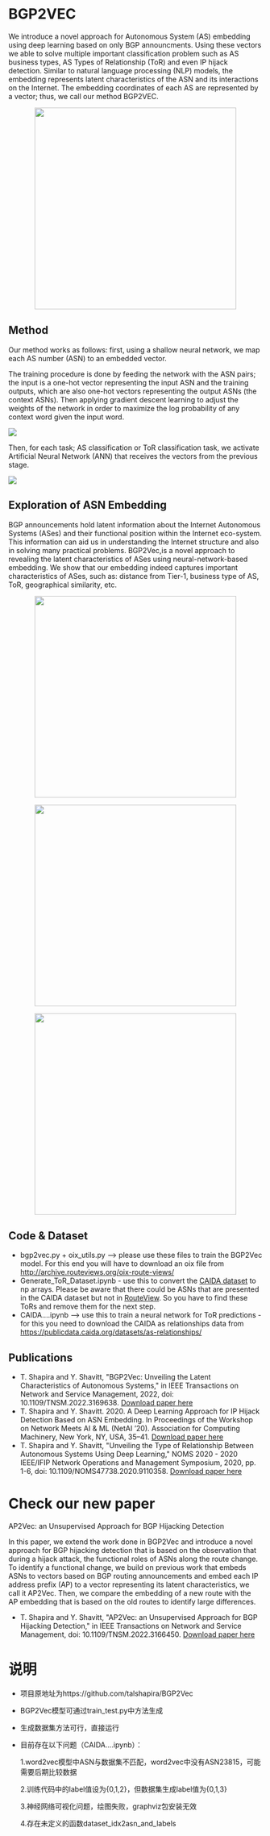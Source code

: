 # BGP2VEC

We introduce a novel approach for Autonomous System (AS) embedding using deep learning based on only BGP announcments. Using these vectors we able to solve multiple important classification problem such as AS business types, AS Types of Relationship (ToR) and even IP hijack detection.  Similar to natural language processing (NLP) models, the embedding represents latent characteristics of the ASN and its interactions on the Internet.  The embedding coordinates of each AS are represented by a vector; thus, we call our method BGP2VEC.

<p align="center">
<img src='http://talshapira.github.io/files/ToR_Gao.png' width="400">
</p>

## Method

Our method works as follows: first, using a shallow neural network, we map each AS number (ASN) to an embedded vector. 

The training procedure is done by feeding the network with the ASN pairs; the input is a one-hot vector representing the input ASN and the training outputs, which are also one-hot vectors representing the output ASNs (the context ASNs). Then applying gradient descent learning to adjust the weights of the network in order to maximize the log probability of any context word given the input word.

<img src='http://talshapira.github.io/files/as_route_ngram_example_fixed.png'>

Then, for each task; AS classification or ToR classification task, we activate Artificial Neural Network (ANN) that receives the vectors from the previous stage.

<img src='http://talshapira.github.io/files/BGP2VEC_sys_0.png'>

## Exploration of ASN Embedding

BGP announcements hold latent information about the Internet Autonomous Systems (ASes) and their functional position within the Internet eco-system. This information can aid us in understanding the Internet structure and also in solving many practical problems. BGP2Vec,is a novel approach to revealing the latent characteristics of ASes using neural-network-based embedding. We show that our embedding indeed captures important characteristics of ASes, such as: distance from Tier-1, business type of AS, ToR, geographical similarity, etc.

<p align="center">
<img src='http://talshapira.github.io/files/BGP2Vec_Analysis_all_graph_by_region_1.png' width="400">
</p>


<p align="center">
<img src='http://talshapira.github.io/files/bgp2vec_equinix_vectors.png' width="400">
</p>


<p align="center">
<img src='http://talshapira.github.io/files/bgp2vec_siblings_analogies.png' width="400">
</p>

## Code & Dataset

* bgp2vec.py + oix_utils.py --> please use these files to train the BGP2Vec model. For this end you will have to download an oix file from http://archive.routeviews.org/oix-route-views/
* Generate_ToR_Dataset.ipynb - use this to convert the [CAIDA dataset](https://publicdata.caida.org/datasets/as-relationships/) to np arrays. Please be aware that there could be ASNs that are presented in the CAIDA dataset but not in [RouteView](http://archive.routeviews.org/oix-route-views/). So you have to find these ToRs and remove them for the next step.
* CAIDA....ipynb --> use this to train a neural network for ToR predictions - for this you need to download the CAIDA as relationships data from https://publicdata.caida.org/datasets/as-relationships/

## Publications

* T. Shapira and Y. Shavitt, "BGP2Vec: Unveiling the Latent Characteristics of Autonomous Systems," in IEEE Transactions on Network and Service Management, 2022, doi: 10.1109/TNSM.2022.3169638. [Download paper here](https://ieeexplore.ieee.org/document/9761992)
* T. Shapira and Y. Shavitt. 2020. A Deep Learning Approach for IP Hijack Detection Based on ASN Embedding. In Proceedings of the Workshop on Network Meets AI & ML (NetAI ’20). Association for Computing Machinery, New York, NY, USA, 35–41. [Download paper here](https://dl.acm.org/doi/abs/10.1145/3405671.3405814)
* T. Shapira and Y. Shavitt, "Unveiling the Type of Relationship Between Autonomous Systems Using Deep Learning," NOMS 2020 - 2020 IEEE/IFIP Network Operations and Management Symposium, 2020, pp. 1-6, doi: 10.1109/NOMS47738.2020.9110358. [Download paper here](https://ieeexplore.ieee.org/document/9110358)

# Check our new paper

AP2Vec: an Unsupervised Approach for BGP Hijacking Detection

In this paper, we extend the work done in BGP2Vec and introduce a novel approach for BGP hijacking detection that is based on the observation that during a hijack attack, the functional roles of ASNs along the route change. To identify a functional change, we build on previous work that embeds ASNs to vectors based on BGP routing announcements and embed each IP address prefix (AP) to a vector representing its latent characteristics, we call it AP2Vec. Then, we compare the embedding of a new route with the AP embedding that is based on the old routes to identify large differences.

* T. Shapira and Y. Shavitt, "AP2Vec: an Unsupervised Approach for BGP Hijacking Detection," in IEEE Transactions on Network and Service Management, doi: 10.1109/TNSM.2022.3166450. [Download paper here](https://ieeexplore.ieee.org/document/9754706)

# 说明

* 项目原地址为https://github.com/talshapira/BGP2Vec

* BGP2Vec模型可通过train_test.py中方法生成

* 生成数据集方法可行，直接运行

* 目前存在以下问题（CAIDA....ipynb）：

  1.word2vec模型中ASN与数据集不匹配，word2vec中没有ASN23815，可能需要后期比较数据

  2.训练代码中的label值设为{0,1,2}，但数据集生成label值为{0,1,3}

  3.神经网络可视化问题，绘图失败，graphviz包安装无效

  4.存在未定义的函数dataset_idx2asn_and_labels
